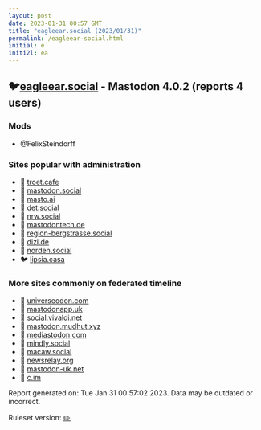 ```yaml
---
layout: post
date: 2023-01-31 00:57 GMT
title: "eagleear.social (2023/01/31)"
permalink: /eagleear-social.html
initial: e
initi2l: ea
---
```


## 🐦[eagleear.social](https://eagleear.social) - Mastodon 4.0.2 (reports 4 users)

### Mods
 * @FelixSteindorff

### Sites popular with administration

* 🐘 [troet.cafe](/troet-cafe.html)
* 🧸 [mastodon.social](/mastodon-social.html)
* 🐘 [masto.ai](/masto-ai.html)
* 🐘 [det.social](/det-social.html)
* 🐘 [nrw.social](/nrw-social.html)
* 🐘 [mastodontech.de](/mastodontech-de.html)
* 🐘 [region-bergstrasse.social](/region-bergstrasse-social.html)
* 🐘 [dizl.de](/dizl-de.html)
* 🐘 [norden.social](/norden-social.html)
* 🐦 [lipsia.casa](/lipsia-casa.html)

### More sites commonly on federated timeline

* 🐘 [universeodon.com](/universeodon-com.html)
* 🐘 [mastodonapp.uk](/mastodonapp-uk.html)
* 🐘 [social.vivaldi.net](/social-vivaldi-net.html)
* 🐘 [mastodon.mudhut.xyz](/mastodon-mudhut-xyz.html)
* 🐘 [mediastodon.com](/mediastodon-com.html)
* 🐘 [mindly.social](/mindly-social.html)
* 🐘 [macaw.social](/macaw-social.html)
* 🐘 [newsrelay.org](/newsrelay-org.html)
* 🐘 [mastodon-uk.net](/mastodon-uk-net.html)
* 🐘 [c.im](/c-im.html)

Report generated on: Tue Jan 31 00:57:02 2023. Data may be outdated or incorrect.

Ruleset version: [✏️](/version-pencil)
